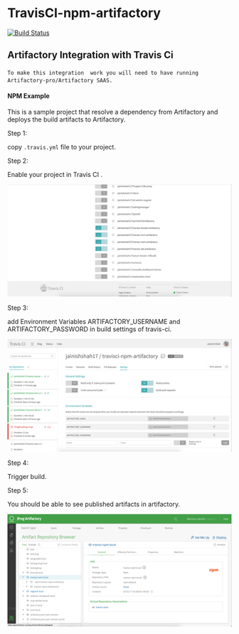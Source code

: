 # TravisCI-npm-artifactory

[![Build Status](https://travis-ci.org/Shahbrothers/travisci-npm-artifactory.svg?branch=master)](https://travis-ci.org/Shahbrothers/travisci-npm-artifactory)
## Artifactory Integration with Travis Ci

`To make this integration  work you will need to have running Artifactory-pro/Artifactory SAAS.`

#### NPM Example
This is a sample project that resolve a dependency from Artifactory and deploys the build artifacts to Artifactory.

Step 1:

copy ```.travis.yml``` file to your project.

Step 2: 

Enable your project in Travis CI .

![screenshot](img/Screen_Shot1.png)

Step 3:

add Environment Variables ARTIFACTORY_USERNAME and ARTIFACTORY_PASSWORD in build settings of travis-ci.

![screenshot](img/Screen_Shot2.png)

Step 4:

Trigger build.

Step 5: 

You should be able to see published artifacts in artifactory.

![screenshot](img/Screen_Shot3.png)
